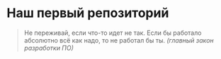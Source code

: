  # Наш первый репозиторий

> Не переживай, если что-то идет не так.
> Если бы работало абсолютно всё как надо, то не работал бы ты.
> *(главный закон разработки ПО)*

